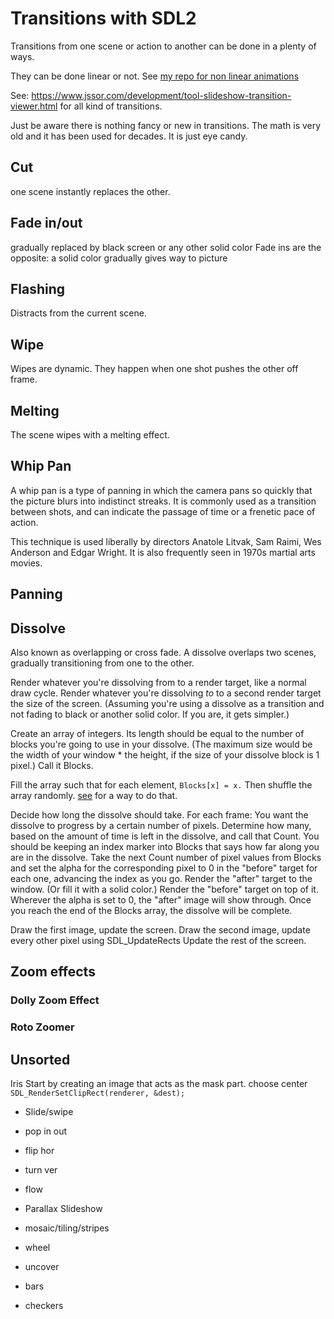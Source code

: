 # Transitions with SDL2

Transitions from one scene or action to another can be done in a plenty of ways.

They can be done linear or not. See [my repo for non linear animations](https://github.com/Acry/Non-Linear-Animations)

See: 
<https://www.jssor.com/development/tool-slideshow-transition-viewer.html> for all kind of transitions.

Just be aware there is nothing fancy or new in transitions. The math is very old and it has been used for decades. It is just eye candy.

## Cut

one scene instantly replaces the other.

## Fade in/out

gradually replaced by black screen or any other solid color
Fade ins are the opposite: a solid color gradually gives way to picture

## Flashing

Distracts from the current scene.

## Wipe

Wipes are dynamic. They happen when one shot pushes the other off frame.

## Melting

The scene wipes with a melting effect.

## Whip Pan

A whip pan is a type of panning in which the camera pans so quickly that the picture blurs into indistinct streaks. It is commonly used as a transition between shots, and can indicate the passage of time or a frenetic pace of action.

This technique is used liberally by directors Anatole Litvak, Sam Raimi, Wes Anderson and Edgar Wright. It is also frequently seen in 1970s martial arts movies.

## Panning


## Dissolve

Also known as overlapping or cross fade. A dissolve overlaps two scenes, gradually transitioning from one to the other.

Render whatever you're dissolving from to a render target, like a normal draw cycle.
Render whatever you're dissolving *to* to a second render target the size of the screen. (Assuming you're using a dissolve as a transition and not fading to black or another solid color. If you are, it gets simpler.)

Create an array of integers. Its length should be equal to the number of blocks you're going to use in your dissolve. (The maximum size would be the width of your window * the height, if the size of your dissolve block is 1 pixel.) Call it Blocks. 

Fill the array such that for each element, `Blocks[x] = x.` Then shuffle the array randomly. [see](http://en.wikipedia.org/wiki/Fisher%E2%80%93Yates_shuffle) for a way to do that.

Decide how long the dissolve should take. For each frame:
You want the dissolve to progress by a certain number of pixels. Determine how many, based on the amount of time is left in the dissolve, and call that Count.
You should be keeping an index marker into Blocks that says how far along you are in the dissolve. Take the next Count number of pixel values from Blocks and set the alpha for the corresponding pixel to 0 in the "before" target for each one, advancing the index as you go.
Render the "after" target to the window. (Or fill it with a solid color.)
Render the "before" target on top of it. Wherever the alpha is set to 0, the "after" image will show through.
Once you reach the end of the Blocks array, the dissolve will be complete. 

Draw the first image, update the screen.
Draw the second image, update every other pixel using SDL_UpdateRects
Update the rest of the screen. 

## Zoom effects

### Dolly Zoom Effect

### Roto Zoomer

## Unsorted

Iris
Start by creating an image that acts as the mask part.
choose center  
`SDL_RenderSetClipRect(renderer, &dest);`


- Slide/swipe

- pop in out

- flip hor

- turn ver

- flow

- Parallax Slideshow

- mosaic/tiling/stripes

- wheel

- uncover

- bars

- checkers